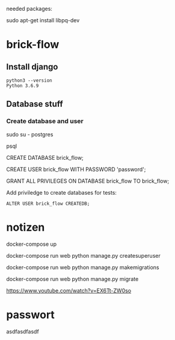 

needed packages:

sudo apt-get install libpq-dev



# brick-flow

## Install django

```
python3 --version
Python 3.6.9
```

## Database stuff

### Create database and user

sudo su - postgres

psql

CREATE DATABASE brick_flow;

CREATE USER brick_flow WITH PASSWORD 'password';

GRANT ALL PRIVILEGES ON DATABASE brick_flow TO brick_flow;


Add priviledge to create databases for tests:

```
ALTER USER brick_flow CREATEDB;
```


# notizen

docker-compose up

docker-compose run web python manage.py createsuperuser

docker-compose run web python manage.py makemigrations

docker-compose run web python manage.py migrate

https://www.youtube.com/watch?v=EX6Tt-ZW0so


# passwort
asdfasdfasdf